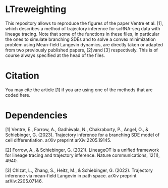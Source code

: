 # LTreweighting
This repository allows to reproduce the figures of the paper Ventre et al. [1], which describes a method of trajectory inference for scRNA-seq data with lineage tracing. 
Note that some of the functions in these files, in particular the ones to simulate branching SDEs and to solve a convex minimization problem using Mean-field Langevin dynamics, are directly taken or adapted from two previously published papers, [2]vand [3] respectively. This is of course always specified at the head of the files.

# Citation
You may cite the article [1] if you are using one of the methods that are coded here.

# Dependencies




[1] Ventre, E., Forrow, A., Gadhiwala, N., Chakraborty, P., Angel, O., & Schiebinger, G. (2023). Trajectory inference for a branching SDE model of cell differentiation. arXiv preprint arXiv:2205.19145.

[2] Forrow, A., & Schiebinger, G. (2021). LineageOT is a unified framework for lineage tracing and trajectory inference. Nature communications, 12(1), 4940.

[3] Chizat, L., Zhang, S., Heitz, M., & Schiebinger, G. (2022). Trajectory inference via mean-field Langevin in path space. arXiv preprint arXiv:2205.07146.
